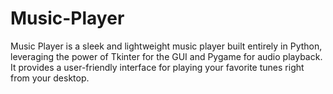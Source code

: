 # Music-Player
Music Player is a sleek and lightweight music player built entirely in Python, leveraging the power of Tkinter for the GUI and Pygame for audio playback. It provides a user-friendly interface for playing your favorite tunes right from your desktop.

